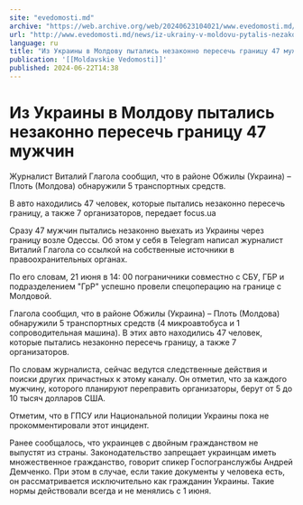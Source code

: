```yaml
---
site: "evedomosti.md"
archive: "https://web.archive.org/web/20240623104021/www.evedomosti.md/news/iz-ukrainy-v-moldovu-pytalis-nezakonno-peresech-granicu-47-m"
url: "http://www.evedomosti.md/news/iz-ukrainy-v-moldovu-pytalis-nezakonno-peresech-granicu-47-m"
language: ru
title: "Из Украины в Молдову пытались незаконно пересечь границу 47 мужчин"
publication: '[[Moldavskie Vedomosti]]'
published: 2024-06-22T14:38
---
```


# Из Украины в Молдову пытались незаконно пересечь границу 47 мужчин

Журналист Виталий Глагола сообщил, что в районе Обжилы (Украина) – Плоть (Молдова) обнаружили 5 транспортных средств.

В авто находились 47 человек, которые пытались незаконно пересечь границу, а также 7 организаторов, передает focus.ua

Сразу 47 мужчин пытались незаконно выехать из Украины через границу возле Одессы. Об этом у себя в Telegram написал журналист Виталий Глагола со ссылкой на собственные источники в правоохранительных органах.

По его словам, 21 июня в 14: 00 пограничники совместно с СБУ, ГБР и подразделением "ГрР" успешно провели спецоперацию на границе с Молдовой.

Глагола сообщил, что в районе Обжилы (Украина) – Плоть (Молдова) обнаружили 5 транспортных средств (4 микроавтобуса и 1 сопроводительная машина). В этих авто находились 47 человек, которые пытались незаконно пересечь границу, а также 7 организаторов.

По словам журналиста, сейчас ведутся следственные действия и поиски других причастных к этому каналу. Он отметил, что за каждого мужчину, которого планируют переправить организаторы, берут от 5 до 10 тысяч долларов США.

Отметим, что в ГПСУ или Национальной полиции Украины пока не прокомментировали этот инцидент.

Ранее сообщалось, что украинцев с двойным гражданством не выпустят из страны. Законодательство запрещает украинцам иметь множественное гражданство, говорит спикер Госпогранслужбы Андрей Демченко. При этом в случае, если такие документы у человека есть, он рассматривается исключительно как гражданин Украины. Такие нормы действовали всегда и не менялись с 1 июня.